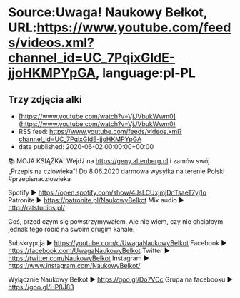 # Source:Uwaga! Naukowy Bełkot, URL:https://www.youtube.com/feeds/videos.xml?channel_id=UC_7PqixGIdE-jjoHKMPYpGA, language:pl-PL

## Trzy zdjęcia alki
 - [https://www.youtube.com/watch?v=VjJVbukWwm0](https://www.youtube.com/watch?v=VjJVbukWwm0)
 - RSS feed: https://www.youtube.com/feeds/videos.xml?channel_id=UC_7PqixGIdE-jjoHKMPYpGA
 - date published: 2020-06-02 00:00:00+00:00

📚 MOJA KSIĄŻKA! Wejdź na https://geny.altenberg.pl i zamów swój „Przepis na człowieka”! Do 8.06.2020 darmowa wysyłka na terenie Polski
#przepisnaczłowieka 

Spotify ► https://open.spotify.com/show/4JsLCUxjmjDnTsaeT7yj1o
Patronite ► https://patronite.pl/NaukowyBelkot 
Mix audio ► http://ratstudios.pl/

Coś, przed czym się powstrzymywałem. Ale nie wiem, czy nie chciałbym jednak tego robić na swoim drugim kanale.

Subskrypcja ► https://youtube.com/c/UwagaNaukowyBelkot
Facebook ► https://facebook.com/UwagaNaukowyBelkot
Twitter ► https://twitter.com/NaukowyBelkot
Instagram ► https://www.instagram.com/NaukowyBelkot/

Wyłącznie Naukowy Bełkot ► https://goo.gl/Do7VCc
Grupa na facebooku ► https://goo.gl/HP8J83

